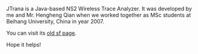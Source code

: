 JTrana is a Java-based NS2 Wireless Trace Analyzer. It was developed by me and Mr. Hengheng Qian when we worked together as MSc students at Beihang University, China in year 2007.

You can visit its [old sf page](https://sourceforge.net/projects/jtrana/).

Hope it helps!
